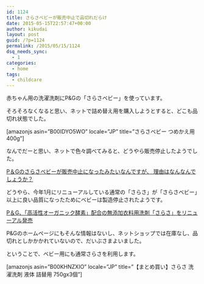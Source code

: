 ```yaml
---
id: 1124
title: さらさベビーが販売中止で品切れだらけ
date: 2015-05-15T22:57:47+00:00
author: kikudai
layout: post
guid: /?p=1124
permalink: /2015/05/15/1124
dsq_needs_sync:
  - 1
categories:
  - home
tags:
  - childcare
---
```

赤ちゃん用の洗濯洗剤にP&Gの「さらさベビー」を使っています。
  
そろそろなくなると思い、ネットで詰め替え用を購入しようとすると、どこも品切れ状態でした。
  
<!--more-->

[amazonjs asin=&#8221;B00IDYO5WO&#8221; locale=&#8221;JP&#8221; title=&#8221;さらさベビー つめかえ用 400g&#8221;]

なんでだーと思い、ネットで色々調べてみると、どうやら販売停止したようでした。

<a href="http://qa.mamari.jp/question/126223" target="_blank">P＆Gのさらさベビーが販売中止になったみたいなんですが、 理由はなんなんでしょうか？</a>

どうやら、今年1月にリニューアルしている通常の「さらさ」が「さらさベビー」以上に良い品質になったためにベビーは製造停止されたようです。

<a href="http://www.mylifenews.net/commodity/2014/12/pg-16.html" target="_blank">P＆G、「高活性オーガニック酵素」配合の無添加衣料用洗剤「さらさ」をリニューアル発売</a>

P&Gのホームページにもそんな情報はないし、ネットショップでは在庫なし、品切れとしかかかれていないので、だいぶさまよいました。

ということで、ベビー用にも通常さらさを利用します。

[amazonjs asin=&#8221;B00KHNZXIO&#8221; locale=&#8221;JP&#8221; title=&#8221;【まとめ買い】さらさ 洗濯洗剤 液体 詰替用 750gx3個&#8221;]